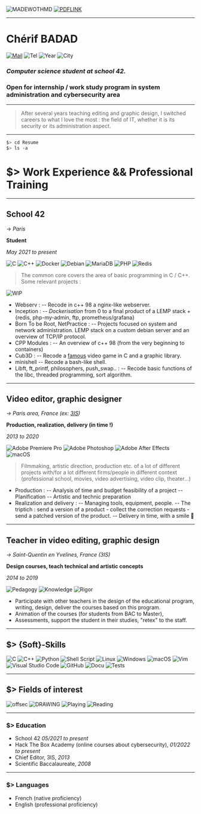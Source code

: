 ![MADEWOTHMD](https://img.shields.io/badge/Made%20with-Markdown-blue?style=flat-square&logoColor=white) [![PDFLINK](https://img.shields.io/badge/Download%20the%20PDF%20version-grey?style=flat-square&logoColor=white)](https://github.com/0xbatche/0xbatche.github.io/blob/db8060a2ac58f6185f9cb344b2422e2c8eeb290a/BADAD_Cherif_Resume.pdf)

---

# Chérif BADAD

[![Mail](https://img.shields.io/badge/Mail%20me-%23107C10.svg?style=flat-square&logoColor=white)](mailto:chebadad@lilo.org) ![Tel](https://img.shields.io/badge/+33658750128-%23107C10.svg?style=flat-square&logoColor=white) ![Year](https://img.shields.io/badge/32%20yo-grey?style=flat-square&logoColor=white) ![City](https://img.shields.io/badge/Montrouge%20(92)-grey?style=flat-square&logoColor=white)

### _Computer science student at school 42._
### Open for internship / work study program in system administration and cybersecurity area

---

> After several years teaching editing and graphic design, I switched careers to what I love the most :
> the field of IT, whether it is its security or its administration aspect.

---
```sh
$> cd Resume
$> ls -a
```
# $> Work Experience && Professional Training
---
## School 42
-> _Paris_

**Student**

_May 2021 to present_

![C](https://img.shields.io/badge/c-%2300599C.svg?style=for-the-badge&logo=c&logoColor=white) ![C++](https://img.shields.io/badge/c++-%2300599C.svg?style=for-the-badge&logo=c%2B%2B&logoColor=white) ![Docker](https://img.shields.io/badge/docker-%230db7ed.svg?style=for-the-badge&logo=docker&logoColor=white)  	![Debian](https://img.shields.io/badge/Debian-D70A53?style=for-the-badge&logo=debian&logoColor=white) 
![MariaDB](https://img.shields.io/badge/MariaDB-003545?style=for-the-badge&logo=mariadb&logoColor=white) ![PHP](https://img.shields.io/badge/php-%23777BB4.svg?style=for-the-badge&logo=php&logoColor=white) ![Redis](https://img.shields.io/badge/redis-%23DD0031.svg?style=for-the-badge&logo=redis&logoColor=white)

> The common core covers the area of basic programming in C / C++. Some relevant projects :

![WIP](https://img.shields.io/badge/Finished-green?style=for-the-badge&logoColor=white) 
- Webserv :
-- Recode in c++ 98 a nginx-like webserver.
- Inception :
-- _Dockerisation_ from 0 to a final product of a LEMP stack + {redis, php-my-admin, ftp, prometheus/grafana}
- Born To be Root, NetPractice :
-- Projects focused on system and network administration. LEMP stack on a custom debian server and an overview of TCP/IP protocol.
- CPP Modules :
-- An overview of c++ 98 (from the very beginning to containers)
- Cub3D :
-- Recode a [famous](https://fr.wikipedia.org/wiki/Wolfenstein_3D) video game in C and a graphic library.
- minishell
-- Recode a bash-like shell.
- Libft, ft_printf, philosophers, push_swap.. :
-- Recode basic functions of the libc, threaded programming, sort algorithm.

---

## Video editor, graphic designer

_-> Paris area, France (ex: [3IS](https://www.3is.fr/))_

**Production, realization, delivery (in time !)**

_2013 to 2020_

![Adobe Premiere Pro](https://img.shields.io/badge/Adobe%20Premiere%20Pro-9999FF.svg?style=for-the-badge&logo=Adobe%20Premiere%20Pro&logoColor=white) ![Adobe Photoshop](https://img.shields.io/badge/adobe%20photoshop-%2331A8FF.svg?style=for-the-badge&logo=adobe%20photoshop&logoColor=white) ![Adobe After Effects](https://img.shields.io/badge/Adobe%20After%20Effects-9999FF.svg?style=for-the-badge&logo=Adobe%20After%20Effects&logoColor=white) ![macOS](https://img.shields.io/badge/mac%20os-000000?style=for-the-badge&logo=macos&logoColor=F0F0F0)

> Filmmaking, artistic direction, production etc. of a lot of different projects with/for a lot different firms/people
> in different context (professional school, movies, video advertising, video clip, theater...)

- Production :
-- Analysis of time and budget feasibility of a project
-- Planification
-- Artistic and technic preparation
- Realization and delivery :
-- Managing tools, equipment, people.
-- The triptich : send a version of a product - collect the correction requests - send a patched version of the product.
-- Delivery in time, with a smile 🙂

---

## Teacher in video editing, graphic design

_-> Saint-Quentin en Yvelines, France (3IS)_

**Design courses, teach technical and artistic concepts**

_2014 to 2019_

![Pedagogy](https://img.shields.io/badge/Pedagogy-%23FCC771?style=for-the-badge&logoColor=white) ![Knowledge](https://img.shields.io/badge/Knowledge-FCC624.svg?style=for-the-badge&logoColor=white) ![Rigor](https://img.shields.io/badge/Rigor-%23F7931E.svg?style=for-the-badge&logoColor=white)

- Participate with other teachers in the design of the educational program, writing, design, deliver the courses based on this program.
- Animation of the courses (for students from BAC to Master), 
- Assessments, support the student in their studies, "retex" to the staff.

---

## $> {Soft}-Skills
![C](https://img.shields.io/badge/c-%2300599C.svg?style=for-the-badge&logo=c&logoColor=white) ![C++](https://img.shields.io/badge/c++-%2300599C.svg?style=for-the-badge&logo=c%2B%2B&logoColor=white) ![Python](https://img.shields.io/badge/python-3670A0?style=for-the-badge&logo=python&logoColor=ffdd54) ![Shell Script](https://img.shields.io/badge/shell_script-%23121011.svg?style=for-the-badge&logo=gnu-bash&logoColor=white) ![Linux](https://img.shields.io/badge/Linux-FCC624?style=for-the-badge&logo=linux&logoColor=black) ![Windows](https://img.shields.io/badge/Windows-0078D6?style=for-the-badge&logo=windows&logoColor=white) ![macOS](https://img.shields.io/badge/mac%20os-000000?style=for-the-badge&logo=macos&logoColor=F0F0F0)
 ![Vim](https://img.shields.io/badge/VIM-%2311AB00.svg?style=for-the-badge&logo=vim&logoColor=white) ![Visual Studio Code](https://img.shields.io/badge/Visual%20Studio%20Code-0078d7.svg?style=for-the-badge&logo=visual-studio-code&logoColor=white)
 ![GitHub](https://img.shields.io/badge/github-%23121011.svg?style=for-the-badge&logo=github&logoColor=white) ![Docu](https://img.shields.io/badge/Documentation%20&%20Reporting-7D4698?style=for-the-badge) ![Tests](https://img.shields.io/badge/Tests-7D00FF?style=for-the-badge)
 
---

## $> Fields of interest
![offsec](https://img.shields.io/badge/cybersecurity-%23D90007.svg?style=for-the-badge) ![DRAWING](https://img.shields.io/badge/politic%20&&%20news-4285F4?style=for-the-badge) ![Playing](https://img.shields.io/badge/books-A6A9AA?style=for-the-badge) ![Reading](https://img.shields.io/badge/video%20game-white?style=for-the-badge) 

---

### $> Education
- School 42 _05/2021 to present_
- Hack The Box Academy (online courses about cybersecurity), _01/2022 to present_
- Chief Editor, 3IS, _2013_
- Scientific Baccalaureate, _2008_

---

### $> Languages
- French (native proficiency)
- English (professional proficiency)
